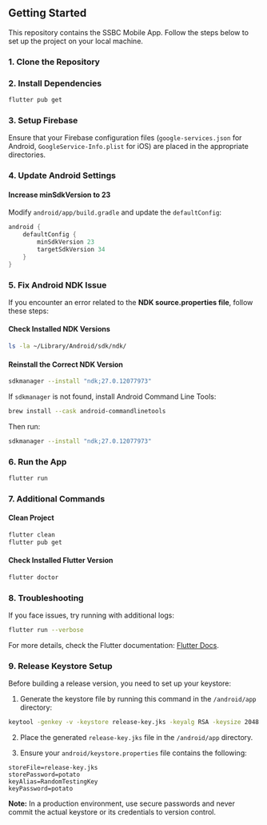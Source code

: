## Getting Started

This repository contains the SSBC Mobile App. Follow the steps below to set up the project on your local machine.

### **1. Clone the Repository**


### **2. Install Dependencies**
```sh
flutter pub get
```

### **3. Setup Firebase**
Ensure that your Firebase configuration files (`google-services.json` for Android, `GoogleService-Info.plist` for iOS) are placed in the appropriate directories.

### **4. Update Android Settings**
#### **Increase minSdkVersion to 23**
Modify `android/app/build.gradle` and update the `defaultConfig`:
```gradle
android {
    defaultConfig {
        minSdkVersion 23
        targetSdkVersion 34
    }
}
```

### **5. Fix Android NDK Issue**
If you encounter an error related to the **NDK source.properties file**, follow these steps:
#### **Check Installed NDK Versions**
```sh
ls -la ~/Library/Android/sdk/ndk/
```
#### **Reinstall the Correct NDK Version**
```sh
sdkmanager --install "ndk;27.0.12077973"
```
If `sdkmanager` is not found, install Android Command Line Tools:
```sh
brew install --cask android-commandlinetools
```
Then run:
```sh
sdkmanager --install "ndk;27.0.12077973"
```

### **6. Run the App**
```sh
flutter run
```

### **7. Additional Commands**
#### **Clean Project**
```sh
flutter clean
flutter pub get
```
#### **Check Installed Flutter Version**
```sh
flutter doctor
```

### **8. Troubleshooting**
If you face issues, try running with additional logs:
```sh
flutter run --verbose
```

For more details, check the Flutter documentation: [Flutter Docs](https://flutter.dev/docs).

### **9. Release Keystore Setup**
Before building a release version, you need to set up your keystore:

1. Generate the keystore file by running this command in the `/android/app` directory:
```sh
keytool -genkey -v -keystore release-key.jks -keyalg RSA -keysize 2048 -validity 10000 -alias RandomTestingKey -storepass potato -keypass potato
```

2. Place the generated `release-key.jks` file in the `/android/app` directory.

3. Ensure your `android/keystore.properties` file contains the following:
```properties
storeFile=release-key.jks
storePassword=potato
keyAlias=RandomTestingKey
keyPassword=potato
```

**Note:** In a production environment, use secure passwords and never commit the actual keystore or its credentials to version control.



